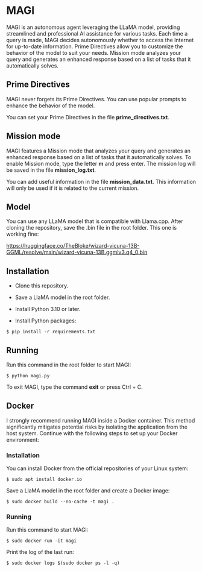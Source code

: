 # MAGI

MAGI is an autonomous agent leveraging the LLaMA model, providing streamlined and professional AI assistance for various tasks. Each time a query is made, MAGI decides autonomously whether to access the Internet for up-to-date information. Prime Directives allow you to customize the behavior of the model to suit your needs. Mission mode analyzes your query and generates an enhanced response based on a list of tasks that it automatically solves.

## Prime Directives

MAGI never forgets its Prime Directives. You can use popular prompts to enhance the behavior of the model. 

You can set your Prime Directives in the file **prime_directives.txt**. 

## Mission mode

MAGI features a Mission mode that analyzes your query and generates an enhanced response based on a list of tasks that it automatically solves. To enable Mission mode, type the letter **m** and press enter. The mission log will be saved in the file **mission_log.txt**.

You can add useful information in the file **mission_data.txt**. This information will only be used if it is related to the current mission.

## Model 

You can use any LLaMA model that is compatible with Llama.cpp. After cloning the repository, save the .bin file in the root folder. This one is working fine:

https://huggingface.co/TheBloke/wizard-vicuna-13B-GGML/resolve/main/wizard-vicuna-13B.ggmlv3.q4_0.bin

## Installation

- Clone this repository.

- Save a LlaMA model in the root folder.

- Install Python 3.10 or later.

- Install Python packages:

```
$ pip install -r requirements.txt
```

## Running

Run this command in the root folder to start MAGI:

```
$ python magi.py
```

To exit MAGI, type the command **exit** or press Ctrl + C.

## Docker

I strongly recommend running MAGI inside a Docker container. This method significantly mitigates potential risks by isolating the application from the host system. Continue with the following steps to set up your Docker environment:

### Installation

You can install Docker from the official repositories of your Linux system:

```
$ sudo apt install docker.io
```

Save a LlaMA model in the root folder and create a Docker image:

```
$ sudo docker build --no-cache -t magi .
```

### Running

Run this command to start MAGI:

```
$ sudo docker run -it magi
```

Print the log of the last run:

```
$ sudo docker logs $(sudo docker ps -l -q)
```

